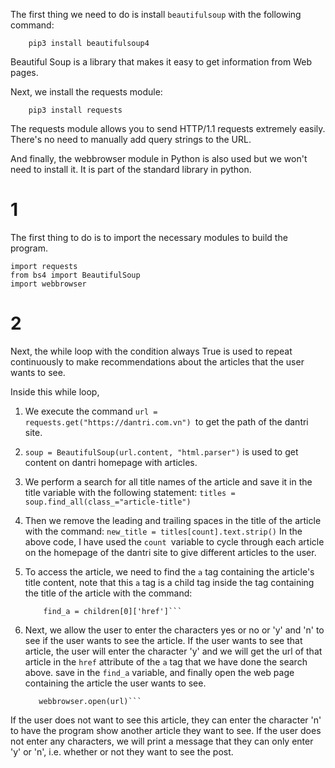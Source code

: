 
The first thing we need to do is install `beautifulsoup` with the following command:

        pip3 install beautifulsoup4
Beautiful Soup is a library that makes it easy to get information from Web pages.

Next, we install the requests module:

        pip3 install requests
The requests module allows you to send HTTP/1.1 requests extremely easily. There's no need to manually add query strings to the URL.

And finally, the webbrowser module in Python is also used but we won't need to install it. It is part of the standard library in python.
# 1 
The first thing to do is to import the necessary modules to build the program.
```
import requests
from bs4 import BeautifulSoup
import webbrowser

```

# 2 
Next, the while loop with the condition always True is used to repeat continuously to make recommendations about the articles that the user wants to see.

Inside this while loop,

1. We execute the command `url = requests.get("https://dantri.com.vn") `to get the path of the dantri site.

2. `soup = BeautifulSoup(url.content, "html.parser")` is used to get content on dantri homepage with articles.

3. We perform a search for all title names of the article and save it in the title variable with the following statement:
    ```titles = soup.find_all(class_="article-title")```
4. Then we remove the leading and trailing spaces in the title of the article with the command:
    ```new_title = titles[count].text.strip()```
In the above code, I have used the `count `variable to cycle through each article on the homepage of the dantri site to give different articles to the user.
5. To access the article, we need to find the `a` tag containing the article's title content, note that this `a` tag is a child tag inside the tag containing the title of the article with the command:
    ```children = titles[count].findChildren("a" , recursive=False)
        find_a = children[0]['href']```
6. Next, we allow the user to enter the characters yes or no or 'y' and 'n' to see if the user wants to see the article. If the user wants to see that article, the user will enter the character 'y' and we will get the url of that article in the `href` attribute of the `a` tag that we have done the search above. save in the `find_a` variable, and finally open the web page containing the article the user wants to see.
    ```url = "https://dantri.com.vn/%s" % find_a
       webbrowser.open(url)```
If the user does not want to see this article, they can enter the character 'n' to have the program show another article they want to see. If the user does not enter any characters, we will print a message that they can only enter 'y' or 'n', i.e. whether or not they want to see the post.